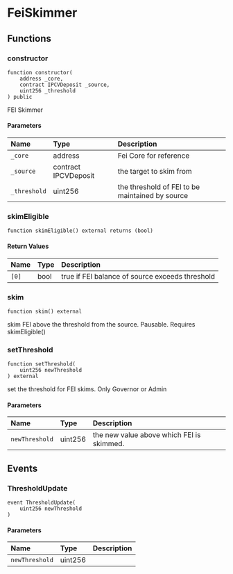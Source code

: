 # FeiSkimmer

## Functions

### constructor

```solidity
function constructor(
    address _core,
    contract IPCVDeposit _source,
    uint256 _threshold
) public
```

FEI Skimmer

#### Parameters

| Name | Type | Description |
| :--- | :--- | :---------- |
| `_core` | address | Fei Core for reference |
| `_source` | contract IPCVDeposit | the target to skim from |
| `_threshold` | uint256 | the threshold of FEI to be maintained by source |

### skimEligible

```solidity
function skimEligible() external returns (bool)
```

#### Return Values

| Name | Type | Description |
| :--- | :--- | :---------- |
| `[0]` | bool | true if FEI balance of source exceeds threshold |

### skim

```solidity
function skim() external
```

skim FEI above the threshold from the source. Pausable. Requires skimEligible()

### setThreshold

```solidity
function setThreshold(
    uint256 newThreshold
) external
```

set the threshold for FEI skims. Only Governor or Admin

#### Parameters

| Name | Type | Description |
| :--- | :--- | :---------- |
| `newThreshold` | uint256 | the new value above which FEI is skimmed. |

## Events

### ThresholdUpdate

```solidity
event ThresholdUpdate(
    uint256 newThreshold
)
```

#### Parameters

| Name | Type | Description |
| :--- | :--- | :---------- |
| `newThreshold` | uint256 |  |

